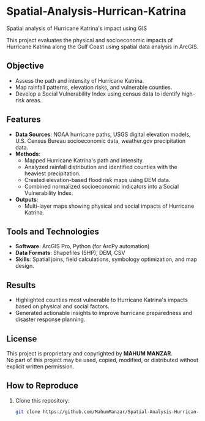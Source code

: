 # Spatial-Analysis-Hurrican-Katrina
Spatial analysis of Hurricane Katrina's impact using GIS

This project evaluates the physical and socioeconomic impacts of Hurricane Katrina along the Gulf Coast using spatial data analysis in ArcGIS.

## Objective
- Assess the path and intensity of Hurricane Katrina.
- Map rainfall patterns, elevation risks, and vulnerable counties.
- Develop a Social Vulnerability Index using census data to identify high-risk areas.

## Features
- **Data Sources**: NOAA hurricane paths, USGS digital elevation models, U.S. Census Bureau socioeconomic data, weather.gov precipitation data.
- **Methods**:
  - Mapped Hurricane Katrina's path and intensity.
  - Analyzed rainfall distribution and identified counties with the heaviest precipitation.
  - Created elevation-based flood risk maps using DEM data.
  - Combined normalized socioeconomic indicators into a Social Vulnerability Index.
- **Outputs**:
  - Multi-layer maps showing physical and social impacts of Hurricane Katrina.

## Tools and Technologies
- **Software**: ArcGIS Pro, Python (for ArcPy automation)
- **Data Formats**: Shapefiles (SHP), DEM, CSV
- **Skills**: Spatial joins, field calculations, symbology optimization, and map design.

## Results
- Highlighted counties most vulnerable to Hurricane Katrina's impacts based on physical and social factors.
- Generated actionable insights to improve hurricane preparedness and disaster response planning.

## License  
This project is proprietary and copyrighted by **MAHUM MANZAR**.  
No part of this project may be used, copied, modified, or distributed without explicit written permission.  


## How to Reproduce
1. Clone this repository:
   ```bash
   git clone https://github.com/MahumManzar/Spatial-Analysis-Hurrican-Katrina
